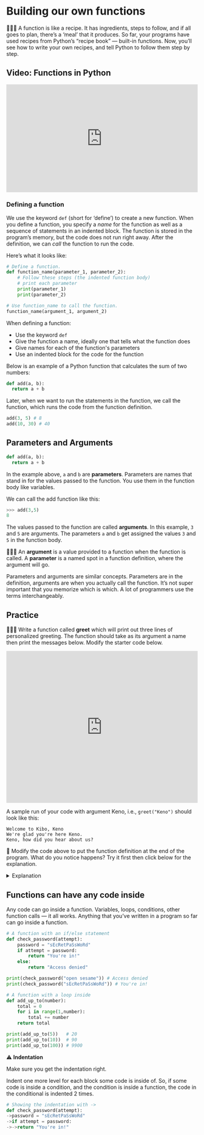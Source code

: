 # Building our own functions

<aside>

🧑🏿‍🍳 A function is like a recipe. It has ingredients, steps to follow, and if all goes to plan, there’s a ‘meal’ that it produces. So far, your programs have used recipes from Python’s “recipe book” — built-in functions. Now, you’ll see how to write your own recipes, and tell Python to follow them step by step.

</aside>

## Video: Functions in Python

<div style="position: relative; padding-bottom: 56.25%; height: 0;"><iframe src="https://www.loom.com/embed/584390ac33ac47e096bc92d693a84cc0" frameborder="0" webkitallowfullscreen mozallowfullscreen allowfullscreen style="position: absolute; top: 0; left: 0; width: 100%; height: 100%;"></iframe></div>

### Defining a function

We use the keyword `def` (short for ‘define’) to create a new function. When you define a function, you specify a *name* for the function as well as a sequence of statements in an indented block. The function is stored in the program’s memory, but the code does not run right away. After the definition, we can *call* the function to run the code.

Here’s what it looks like:

```python
# Define a function.
def function_name(parameter_1, parameter_2):
	# Follow these steps (the indented function body)
	# print each parameter
	print(parameter_1)
	print(parameter_2)

# Use function_name to call the function.
function_name(argument_1, argument_2)
```

When defining a function:

- Use the keyword `def`
- Give the function a name, ideally one that tells what the function does
- Give names for each of the function's parameters
- Use an indented block for the code for the function

Below is an example of a Python function that calculates the sum of two numbers:

```python
def add(a, b):
  return a + b
```

Later, when we want to run the statements in the function, we call the function, which runs the code from the function definition.

```python
add(3, 5) # 8
add(10, 30) # 40
```

## Parameters and Arguments

```python
def add(a, b):
  return a + b
```

In the example above, `a` and `b` are **parameters**. Parameters are names that stand in for the values passed to the function. You use them in the function body like variables.

We can call the add function like this:

```python
>>> add(3,5)
8
```

The values passed to the function are called **arguments**. In this example, `3` and `5` are arguments. The parameters `a` and `b` get assigned the values `3` and `5` in the function body.

<aside>


🤷🏿‍♂️ An **argument** is a value provided to a function when the function is called.
A **parameter** is a named spot in a function definition, where the argument will go.

Parameters and arguments are similar concepts. Parameters are in the definition, arguments are when you actually call the function. It’s not super important that you memorize which is which. A lot of programmers use the terms interchangeably.

</aside>

## Practice

<aside>

👩🏿‍💻 Write a function called **greet** which will print out three lines of personalized greeting. The function should take as its argument a name then print the messages below. Modify the starter code below.

</aside>

<iframe src="https://trinket.io/embed/python/5b923551c2" width="100%" height="400" frameborder="0" marginwidth="0" marginheight="0" allowfullscreen></iframe>

A sample run of your code with argument Keno, i.e., `greet("Keno")` should look like this:

```
Welcome to Kibo, Keno
We're glad you're here Keno.
Keno, how did you hear about us?
```

<aside>


🤔 Modify the code above to put the function definition at the end of the program. What do you notice happens? Try it first then click below for the explanation.

</aside>

<details><summary>Explanation</summary>

If you put the function definition at the end of the program, you will get an error. 

A function must be defined before you use it in your program. If you try to call 
`greet("Keno")` before the function `greet` is defined, Python doesn't know how 
to run the function, and will raise a NameError.

</details>

## Functions can have any code inside

Any code can go inside a function. Variables, loops, conditions, other function 
calls — it all works. Anything that you’ve written in a program so far can go 
inside a function.

```python
# A function with an if/else statement
def check_password(attempt):
	password = "sEcRetPaSsWoRd"
	if attempt = password:
		return "You're in!"
	else:
		return "Access denied"

print(check_password("open sesame")) # Access denied
print(check_password("sEcRetPaSsWoRd")) # You're in!

# A function with a loop inside
def add_up_to(number):
	total = 0
	for i in range(1,number):
		total += number
	return total

print(add_up_to(5))   # 20
print(add_up_to(10))  # 90
print(add_up_to(100)) # 9900
```

<aside>

⚠️ **Indentation**

Make sure you get the indentation right.

Indent one more level for each block some code is inside of. So, if some code is 
inside a condition, and the condition is inside a function, the code in the 
conditional is indented 2 times.

```python
# Showing the indentation with ->
def check_password(attempt):
->password = "sEcRetPaSsWoRd"
->if attempt = password:
->->return "You're in!"
```

</aside>
